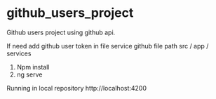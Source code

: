 # github_users_project
Github users project using github api.

If need add github user token in file service github file path src / app / services

1) Npm install
2) ng serve

Running in local repository http://localhost:4200
